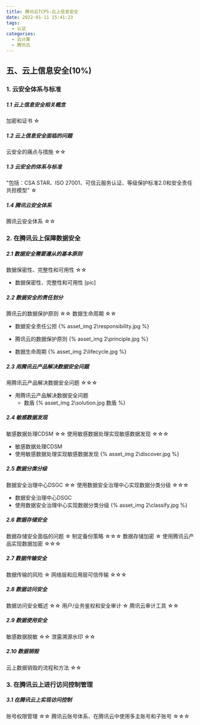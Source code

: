 ```yaml
---
title: 腾讯云TCP5-云上信息安全
date: 2022-01-11 15:41:23
tags: 
  - 认证
categories:
  - 云计算
  - 腾讯云
---
```


<p></p>
<!-- more -->


## 五、云上信息安全(10%)
### 1. 云安全体系与标准
##### 1.1 云上信息安全相关概念
加密和证书	☆

##### 1.2 云上信息安全面临的问题
云安全的痛点与措施	☆☆

##### 1.3 云安全的体系与标准
"包括：CSA STAR、ISO 27001、可信云服务认证、等级保护标准2.0和安全责任共担模型"	☆

##### 1.4 腾讯云安全体系
腾讯云安全体系	☆☆


### 2. 在腾讯云上保障数据安全
##### 2.1 数据安全需要遵从的基本原则
数据保密性、完整性和可用性	☆☆

+ 数据保密性、完整性和可用性
[pic]

##### 2.2 数据安全的责任划分
腾讯云的数据保护原则	☆☆
数据生命周期	☆☆

+ 数据安全责任公担
{% asset_img 2\responsibility.jpg %} 

+ 腾讯云的数据保护原则
{% asset_img 2\principle.jpg %}

+ 数据生命周期
{% asset_img 2\lifecycle.jpg %}


##### 2.3 用腾讯云产品解决数据安全问题
用腾讯云产品解决数据安全问题	☆☆☆

+ 用腾讯云产品解决数据安全问题
  + 数盾
{% asset_img 2\solution.jpg  数盾 %}


##### 2.4 敏感数据发现
敏感数据处理CDSM	☆☆
使用敏感数据处理实现敏感数据发现	☆☆☆

+ 敏感数据处理CDSM
+ 使用敏感数据处理实现敏感数据发现
{% asset_img 2\discover.jpg %}


##### 2.5 数据分类分级
数据安全治理中心DSGC	☆☆
使用数据安全治理中心实现数据分类分级	☆☆☆

+ 数据安全治理中心DSGC
+ 使用数据安全治理中心实现数据分类分级
{% asset_img 2\classify.jpg %}

##### 2.6 数据存储安全
数据存储安全面临的问题	☆
制定备份策略	☆☆☆
数据存储加密	☆
使用腾讯云产品实现数据加密	☆☆☆

##### 2.7 数据传输安全
数据传输的风险	☆
网络层和应用层可信传输	☆☆☆

##### 2.8 数据访问安全
数据访问安全概述	☆☆
用户/业务鉴权和安全审计	☆
腾讯云审计工具	☆☆

##### 2.9 数据使用安全
敏感数据脱敏	☆☆
泄露溯源水印	☆☆

##### 2.10 数据销毁
云上数据销毁的流程和方法	☆☆

### 3. 在腾讯云上进行访问控制管理
##### 3.1 在腾讯云上实现访问控制
账号权限管理	☆☆
腾讯云账号体系、在腾讯云中使用多主账号和子账号	☆☆☆

















